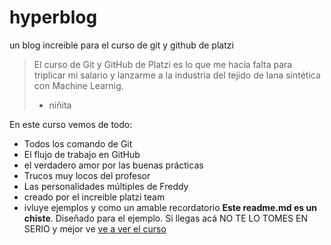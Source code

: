 # hyperblog
un blog increible para el curso de git y github de platzi
>El curso de Git y GitHub de Platzi es lo que me hacía falta para triplicar mi salario y lanzarme a la industria del tejido de lana sintética con Machine  Learnig.
>- niñita

En este curso vemos de todo:
* Todos los comando de Git
* El flujo de trabajo en GitHub
* el verdadero amor por las buenas prácticas
* Trucos muy locos del profesor
* Las personalidades múltiples de Freddy
* creado por el increible platzi team
* ivluye ejemplos
y como un amable recordatorio **Este readme.md es un chiste**. Diseñado para el ejemplo. Si llegas acá NO TE LO TOMES EN SERIO y mejor ve [ve a ver el curso](https://platzi.com/clases/git-github/)
